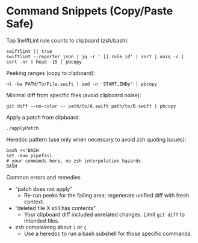 # Command Snippets (Copy/Paste Safe)

Top SwiftLint rule counts to clipboard (zsh/bash):
```
swiftlint || true
swiftlint --reporter json | jq -r '.[].rule_id' | sort | uniq -c | sort -nr | head -15 | pbcopy
```

Peeking ranges (copy to clipboard):
```
nl -ba PATH/To/File.swift | sed -n 'START,ENDp' | pbcopy
```

Minimal diff from specific files (avoid clipboard noise):
```
git diff --no-color -- path/to/A.swift path/to/B.swift | pbcopy
```

Apply a patch from clipboard:
```
./applyPatch
```

Heredoc pattern (use only when necessary to avoid zsh quoting issues):
```
bash <<'BASH'
set -euo pipefail
# your commands here, no zsh interpolation hazards
BASH
```

Common errors and remedies
- “patch does not apply”
  - Re-run peeks for the failing area; regenerate unified diff with fresh context.
- “deleted file X still has contents”
  - Your clipboard diff included unrelated changes. Limit `git diff` to intended files.
- zsh complaining about `(` or `{`
  - Use a heredoc to run a bash subshell for those specific commands.

